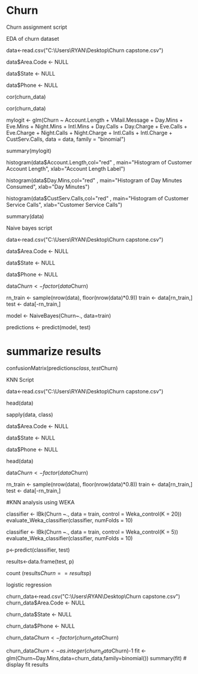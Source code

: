 # Churn
Churn assignment script

EDA of churn dataset

data<-read.csv("C:\\Users\\RYAN\\Desktop\\Churn capstone.csv")

data$Area.Code <- NULL

data$State <- NULL

data$Phone <- NULL


cor(churn_data)


cor(churn_data)

mylogit <- glm(Churn ~ Account.Length + VMail.Message + Day.Mins + Eve.Mins + Night.Mins + Intl.Mins + Day.Calls + Day.Charge + Eve.Calls + Eve.Charge + Night.Calls + Night.Charge + Intl.Calls + Intl.Charge + CustServ.Calls, data = data, family = "binomial")

summary(mylogit)

histogram(data$Account.Length,col="red" , main="Histogram of Customer Account Length", xlab="Account Length Label")

histogram(data$Day.Mins,col="red" , main="Histogram of Day Minutes Consumed", xlab="Day Minutes")


histogram(data$CustServ.Calls,col="red" , main="Histogram of Customer Service Calls", xlab="Customer Service Calls")

summary(data)


Naive bayes script

data<-read.csv("C:\\Users\\RYAN\\Desktop\\Churn capstone.csv")

data$Area.Code <- NULL

data$State <- NULL

data$Phone <- NULL


data$Churn<-factor(data$Churn)

rn_train <- sample(nrow(data), floor(nrow(data)*0.9))
train <- data[rn_train,]
test <- data[-rn_train,]

model <- NaiveBayes(Churn~., data=train)

predictions <- predict(model, test)

# summarize results

confusionMatrix(predictions$class, test$Churn)

KNN Script

data<-read.csv("C:\\Users\\RYAN\\Desktop\\Churn capstone.csv")


head(data)

sapply(data, class)

data$Area.Code <- NULL

data$State <- NULL

data$Phone <- NULL

head(data)

data$Churn<-factor(data$Churn)


rn_train <- sample(nrow(data), floor(nrow(data)*0.8))
train <- data[rn_train,]
test <- data[-rn_train,]

#KNN analysis using WEKA

classifier <- IBk(Churn ~., data = train,
                  control = Weka_control(K = 20))
evaluate_Weka_classifier(classifier, numFolds = 10)

classifier <- IBk(Churn ~., data = train,
                  control = Weka_control(K = 5))
evaluate_Weka_classifier(classifier, numFolds = 10)

p<-predict(classifier, test)

results<-data.frame(test, p)

count (results$Churn==results$p)

logistic regression

churn_data<-read.csv("C:\\Users\\RYAN\\Desktop\\Churn capstone.csv")
churn_data$Area.Code <- NULL

churn_data$State <- NULL

churn_data$Phone <- NULL

churn_data$Churn<-factor(churn_data$Churn)

churn_data$Churn <- as.integer(churn_data$Churn)-1
fit <- glm(Churn~Day.Mins,data=churn_data,family=binomial())
summary(fit) # display fit results
